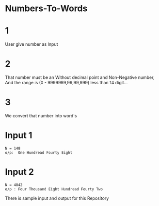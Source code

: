 # Numbers-To-Words

# 1 
  User give number as Input
  
# 2
  That number must be an Without decimal point and Non-Negative number, And the range is (0 - 9999999,99,99,999) less than 14 digit...
  
# 3
  We convert that number into word's
  

# Input 1
    N = 148
    o/p:  One Hundread Fourty Eight
    
# Input 2
    N = 4842
    o/p : Four Thousand Eight Hundread Fourty Two

There is sample input and output for this Repository
